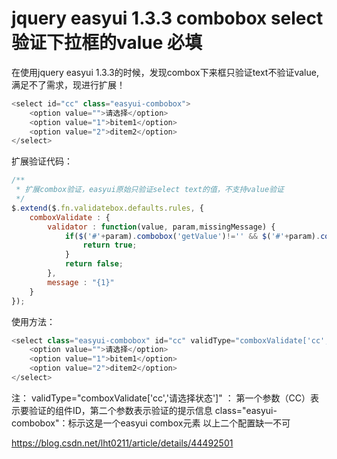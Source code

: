 # jquery easyui 1.3.3 combobox select验证下拉框的value 必填

 

在使用jquery easyui 1.3.3的时候，发现combox下来框只验证text不验证value,满足不了需求，现进行扩展！

```js
<select id="cc" class="easyui-combobox">     
    <option value="">请选择</option>     
    <option value="1">bitem1</option>     
    <option value="2">ditem2</option>       
</select>  
```

扩展验证代码：

```js
/** 
 * 扩展combox验证，easyui原始只验证select text的值，不支持value验证 
 */  
$.extend($.fn.validatebox.defaults.rules, {  
    comboxValidate : {  
        validator : function(value, param,missingMessage) {  
            if($('#'+param).combobox('getValue')!='' && $('#'+param).combobox('getValue')!=null){  
                return true;  
            }  
            return false;  
        },  
        message : "{1}"  
    }  
});  
```

使用方法：

```js
<select class="easyui-combobox" id="cc" validType="comboxValidate['cc','请选择状态']">     
    <option value="">请选择</option>     
    <option value="1">bitem1</option>     
    <option value="2">ditem2</option>       
</select>    
```

注： validType="comboxValidate['cc','请选择状态']" ： 第一个参数（CC）表示要验证的组件ID，第二个参数表示验证的提示信息 class="easyui-combobox"：标示这是一个easyui combox元素 以上二个配置缺一不可





https://blog.csdn.net/lht0211/article/details/44492501